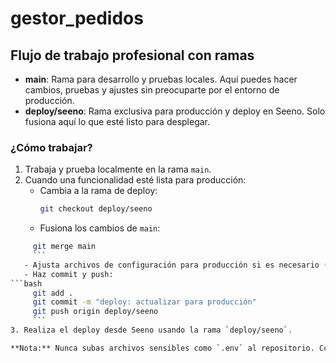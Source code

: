 # gestor_pedidos

## Flujo de trabajo profesional con ramas

- **main**: Rama para desarrollo y pruebas locales. Aquí puedes hacer cambios, pruebas y ajustes sin preocuparte por el entorno de producción.
- **deploy/seeno**: Rama exclusiva para producción y deploy en Seeno. Solo fusiona aquí lo que esté listo para desplegar.

### ¿Cómo trabajar?

1. Trabaja y prueba localmente en la rama `main`.
2. Cuando una funcionalidad esté lista para producción:
   - Cambia a la rama de deploy:
     ```bash
     git checkout deploy/seeno
     ```
   - Fusiona los cambios de `main`:
```bash
     git merge main
     ```
   - Ajusta archivos de configuración para producción si es necesario (Procfile, variables de entorno, etc.).
   - Haz commit y push:
```bash
     git add .
     git commit -m "deploy: actualizar para producción"
     git push origin deploy/seeno
     ```
3. Realiza el deploy desde Seeno usando la rama `deploy/seeno`.

**Nota:** Nunca subas archivos sensibles como `.env` al repositorio. Configura las variables de entorno desde el panel de Seeno.
